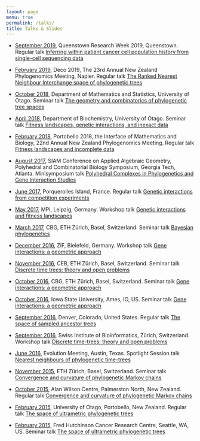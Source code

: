 ```yaml
---
layout: page
menu: true
permalink: /talks/
title: Talks & Slides
---
```


- [September 2019](https://www.queenstownresearchweek.org/), Queenstown Research Week 2019, Queenstown. Regular talk [Inferring within patient cancer cell population history from single-cell sequencing data](MoravecQRW2019.pdf)

- [February 2019](https://www.canterbury.ac.nz/engineering/schools/mathematics-statistics/research/bio/events/deco-2019/), Deco 2019, The 23rd Annual New Zealand Phylogenomics Meeting, Napier. Regular talk [The Ranked Nearest Neighbour Interchange
space of phylogenetic trees](2019_NZPGM.pdf)

- [October 2018](http://www.maths.otago.ac.nz/?events_seminararchives=P1), Department of Mathematics and Statistics, University of Otago. Seminar talk [The geometry and combinatorics of phylogenetic tree spaces](2018_Otago_Maths)

- [April 2018](https://www.otago.ac.nz/biochemistry/news/events/otago683209.html), Department of Biochemistry, University of Otago. Seminar talk [Fitness landscapes, genetic interactions, and inexact data](2018_Otago_Biochem)

- [February 2018](http://www.canterbury.ac.nz/engineering/schools/mathematics-statistics/research/bio/events/portobello-2018/), Portobello 2018, the Interface of Mathematics and Biology, 22nd Annual New Zealand Phylogenomics Meeting. Regular talk [Fitness landscapes and incomplete data](2018_Portobello)

- [August 2017](https://www.siam.org/meetings/ag17/), SIAM Conference on Applied Algebraic Geometry, Polyhedral and Combinatorial Biology Symposium, Georgia Tech, Atlanta. Minisymposium talk [Polyhedral Complexes in Phylogenetics and Gene Interaction Studies](2017_SIAM_AG)

- [June 2017](http://www.lirmm.fr/mceb2017/), Porquerolles Island, France. Regular talk [Genetic interactions from competition experiments](2017_MCEB)

- [May 2017](https://www.mis.mpg.de/calendar/conferences/2017/interalg.html), MPI, Leipzig, Germany. Workshop talk [Genetic interactions and fitness landscapes](2017_Leipzig_MPI)

- [March 2017](https://www.bsse.ethz.ch/cbg), CBG, ETH Zürich, Basel, Switzerland. Seminar talk [Bayesian phylogenetics](2017_March_ETH_CBG)

- [December 2016](http://www.uni-bielefeld.de/ZIF/KG/2016GeneRegulation/Events/), ZiF, Bielefeld, Germany. Workshop talk [Gene interactions: a geometric approach](2016_ZiF)

- [November 2016](https://www.bsse.ethz.ch/cevo), CEB, ETH Zürich, Basel, Switzerland. Seminar talk [Discrete time trees: theory and open problems](2016_ETH_CEB)

- [October 2016](https://www.bsse.ethz.ch/cbg), CBG, ETH Zürich, Basel, Switzerland. Seminar talk [Gene interactions: a geometric approach](2016_ETH_CBG)

- [October 2016](http://phyloworks.org/), Iowa State University, Ames, IO, US. Seminar talk [Gene interactions: a geometric approach](2016_ISU)

- [September 2016](http://community.geosociety.org/gsa2016/home), Denver, Colorado, United States. Regular talk [The space of sampled ancestor trees](2016_GSA.pdf)

- [September 2016](http://www.sib.swiss/), Swiss Institute of Bioinformatics, Zürich, Switzerland. Workshop talk [Discrete time-trees: theory and open problems](2016_PhyloSIB)

- [June 2016](http://www.evolutionmeetings.org/special-talks.html), Evolution Meeting, Austin, Texas. Spotlight Session talk [Nearest neighbours of phylogenetic time-trees](2016_Evolution.pdf)

- [November 2015](https://www.bsse.ethz.ch/cbg), ETH Zürich, Basel, Switzerland. Seminar talk [Convergence and curvature of phylogenetic Markov chains](2015_ETH.pdf)

- [October 2015](http://www.allanwilsoncentre.ac.nz/), Alan Wilson Centre, Palmerston North, New Zealand. Regular talk [Convergence and curvature of phylogenetic Markov chains](2015_AWC.pdf)

- [February 2015](http://www.math.canterbury.ac.nz/bio/events/portobello2015/), University of Otago, Portobello, New Zealand. Regular talk [The space of ultrametric phylogenetic trees](2015_NZPGM.pdf)

- [February 2015](http://matsen.fhcrc.org), Fred Hutchinson Cancer Research Centre, Seattle, WA, US. Seminar talk [The space of ultrametric phylogenetic trees](2015_Hutch.pdf)
